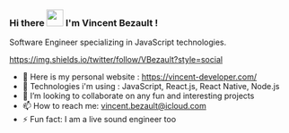 ### Hi there <img src="https://raw.githubusercontent.com/MartinHeinz/MartinHeinz/master/wave.gif" width="30px"> I'm Vincent Bezault !

Software Engineer specializing in JavaScript technologies.

https://img.shields.io/twitter/follow/VBezault?style=social

- 🔭 Here is my personal website : https://vincent-developer.com/
- 🚀 Technologies i'm using : JavaScript, React.js, React Native, Node.js
- 👯 I’m looking to collaborate on any fun and interesting projects
- 📫 How to reach me: vincent.bezault@icloud.com
- ⚡ Fun fact: I am a live sound engineer too 


